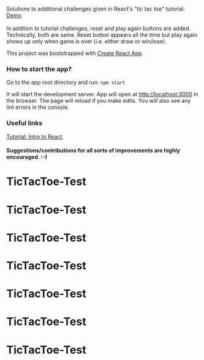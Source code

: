 Solutions to additional challenges given in React's "tic tac toe" tutorial. [Demo](https://harman052.github.io/react-tutorial-solutions/)<br><br>
In addition to tutorial challenges, reset and play again buttons are added. Technically, both are same. Reset button appears all the time but play again shows up only when game is over (i.e. either draw or win/lose).

This project was bootstrapped with [Create React App](https://github.com/facebook/create-react-app).

### How to start the app?

Go to the app root directory and run: `npm start`

It will start the development server. App will open at [http://localhost:3000](http://localhost:3000) in the browser. The page will reload if you make edits. You will also see any lint errors in the console.

### Useful links

[Tutorial: Intro to React](https://reactjs.org/tutorial/tutorial.html).

#### Suggestions/contributions for all sorts of improvements are highly encouraged. :-)
# TicTacToe-Test
# TicTacToe-Test
# TicTacToe-Test
# TicTacToe-Test
# TicTacToe-Test
# TicTacToe-Test
# TicTacToe-Test
